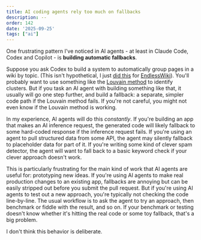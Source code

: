 ```yaml
---
title: AI coding agents rely too much on fallbacks
description: --
order: 142
date: '2025-09-25'
tags: ["ai"]
---
```


One frustrating pattern I've noticed in AI agents - at least in Claude Code, Codex and Copilot - is **building automatic fallbacks**.

Suppose you ask Codex to build a system to automatically group pages in a wiki by topic. (This isn't hypothetical, I just [did this](https://www.endlesswiki.com/constellation) for [EndlessWiki](/endless-wiki)). You'll probably want to use something like the [Louvain method](https://en.wikipedia.org/wiki/Louvain_method) to identify clusters. But if you task an AI agent with building something like that, it usually will go one step further, and build a fallback: a separate, simpler code path if the Louvain method fails. If you're not careful, you might not even know if the Louvain method is working.

In my experience, AI agents will do this _constantly_. If you're building an app that makes an AI inference request, the generated code will likely fallback to some hard-coded response if the inference request fails. If you're using an agent to pull structured data from some API, the agent may silently fallback to placeholder data for part of it. If you're writing some kind of clever spam detector, the agent will want to fall back to a basic keyword check if your clever approach doesn't work.

This is particularly frustrating for the main kind of work that AI agents are useful for: prototyping new ideas. If you're using AI agents to make real production changes to an existing app, fallbacks are annoying but can be easily stripped out before you submit the pull request. But if you're using AI agents to test out a new approach, you're typically not checking the code line-by-line. The usual workflow is to ask the agent to try an approach, then benchmark or fiddle with the result, and so on. If your benchmark or testing doesn't know whether it's hitting the real code or some toy fallback, that's a big problem.

I don't think this behavior is deliberate.
